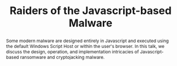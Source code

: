 ---
title: "Raiders of the Javascript-based Malware"
speaker: Pranshu Bajpai
event: CascadiaJS 2018
tags: ["javascript", "security"]
abstract: "Some modern malware are designed entirely in Javascript and executed using the default Windows Script Host or within the user's browser. In this talk, we discuss the design, operation, and implementation intricacies of Javascript-based ransomware and cryptojacking malware."
ytId: aoCRE0WoFx8
layout: talk
---